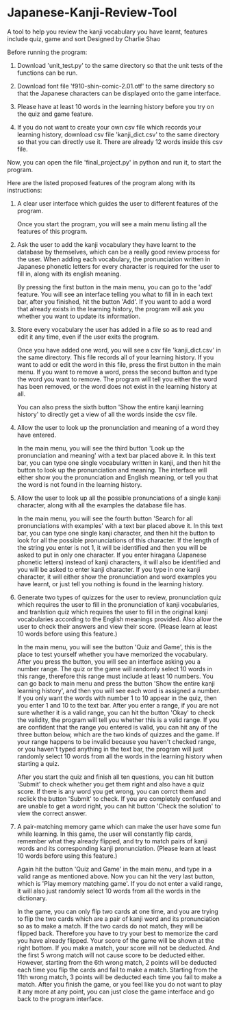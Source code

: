 # Japanese-Kanji-Review-Tool
A tool to help you review the kanji vocabulary you have learnt, features include quiz, game and sort
Designed by Charlie Shao

Before running the program:

1. Download 'unit_test.py' to the same directory so that the unit tests of the functions can be run.

2. Download font file 'f910-shin-comic-2.01.otf' to the same directory so that the Japanese characters can be displayed onto the game interface.

3. Please have at least 10 words in the learning history before you try on the quiz and game feature.

4. If you do not want to create your own csv file which records your learning history, download csv file 'kanji_dict.csv' to the same directory so that you can directly use it. There are already 12 words inside this csv file.

Now, you can open the file 'final_project.py' in python and run it, to start the program.

Here are the listed proposed features of the program along with its instructions:

1. A clear user interface which guides the user to different features of the program.

   Once you start the program, you will see a main menu listing all the features of this program.

3. Ask the user to add the kanji vocabulary they have learnt to the database by themselves, which can be a really good review process for the user. When adding each vocabulary, the pronunciation written in Japanese phonetic letters for every character is required for the user to fill in, along with its english meaning.

   By pressing the first button in the main menu, you can go to the 'add' feature. You will see an interface telling you what to fill in in each text bar, after you finished, hit the button 'Add'. If you want to add a word that already exists in the learning history, the program will ask you whether you want to update its information.

3. Store every vocabulary the user has added in a file so as to read and edit it any time, even if the user exits the program.

   Once you have added one word, you will see a csv file 'kanji_dict.csv' in the same directory. This file records all of your learning history. If you want to add or edit the word in this file, press the first button in the main menu. If you want to remove a word, press the second button and type the word you want to remove. The program will tell you either the word has been removed, or the word does not exist in the learning history at all.

   You can also press the sixth button 'Show the entire kanji learning history' to directly get a view of all the words inside the csv file.

5. Allow the user to look up the pronunciation and meaning of a word they have entered.

   In the main menu, you will see the third button 'Look up the pronunciation and meaning' with a text bar placed above it. In this text bar, you can type one single vocabulary written in kanji, and then hit the button to look up the pronunciation and meaning. The interface will either show you the pronunciation and English meaning, or tell you that the word is not found in the learning history.

5. Allow the user to look up all the possible pronunciations of a single kanji character, along with all the examples the database file has.

   In the main menu, you will see the fourth button 'Search for all pronunciations with examples' with a text bar placed above it. In this text bar, you can type one single kanji character, and then hit the button to look for all the possible pronunciations of this character. If the length of the string you enter is not 1, it will be identified and then you will be asked to put in only one character. If you enter hiragana (Japanese phonetic letters) instead of kanji characters, it will also be identified and you will be asked to enter kanji character. If you type in one kanji character, it will either show the pronunciation and word examples you have learnt, or just tell you nothing is found in the learning history.

7. Generate two types of quizzes for the user to review, pronunciation quiz which requires the user to fill in the pronunciation of kanji vocabularies, and tranlstion quiz which requires the user to fill in the original kanji vocabularies according to the English meanings provided. Also allow the user to check their answers and view their score. (Please learn at least 10 words before using this feature.)

   In the main menu, you will see the button 'Quiz and Game', this is the place to test yourself whether you have memorized the vocabulary. After you press the button, you will see an interface asking you a number range. The quiz or the game will randomly select 10 words in this range, therefore this range must include at least 10 numbers. You can go back to main menu and press the button 'Show the entire kanji learning history', and then you will see each word is assigned a number. If you only want the words with number 1 to 10 appear in the quiz, then you enter 1 and 10 to the text bar. After you enter a range, if you are not sure whether it is a valid range, you can hit the button 'Okay' to check the validity, the program will tell you whether this is a valid range. If you are confident that the range you entered is valid, you can hit any of the three button below, which are the two kinds of quizzes and the game. If your range happens to be invalid because you haven't checked range, or you haven't typed anything in the text bar, the program will just randomly select 10 words from all the words in the learning history when starting a quiz.

   After you start the quiz and finish all ten questions, you can hit button 'Submit' to check whether you get them right and also have a quiz score. If there is any word you get wrong, you can corrct them and reclick the button 'Submit' to check. If you are completely confused and are unable to get a word right, you can hit button 'Check the solution' to view the correct answer.

7. A pair-matching memory game which can make the user have some fun while learning. In this game, the user will constantly flip cards, remember what they already flipped, and try to match pairs of kanji words and its corresponding kanji pronunciation. (Please learn at least 10 words before using this feature.)

   Again hit the button 'Quiz and Game' in the main menu, and type in a valid range as mentioned above. Now you can hit the very last button, which is 'Play memory matching game'. If you do not enter a valid range, it will also just randomly select 10 words from all the words in the dictionary.

   In the game, you can only flip two cards at one time, and you are trying to flip the two cards which are a pair of kanji word and its pronunciation so as to make a match. If the two cards do not match, they will be flipped back. Therefore you have to try your best to memorize the card you have already flipped. Your score of the game will be shown at the right bottom. If you make a match, your score will not be deducted. And the first 5 wrong match will not cause score to be deducted either. However, starting from the 6th wrong match, 2 points will be deducted each time you flip the cards and fail to make a match. Starting from the 11th wrong match, 3 points will be deducted each time you fail to make a match. After you finish the game, or you feel like you do not want to play it any more at any point, you can just close the game interface and go back to the program interface.
